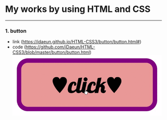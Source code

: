 # My works by using HTML and CSS
------------------------------------------
### 1. button
- link (https://idaeun.github.io/HTML-CSS3/button/button.html#)
- code (https://github.com/iDaeun/HTML-CSS3/blob/master/button/button.html)
![](button.gif)
